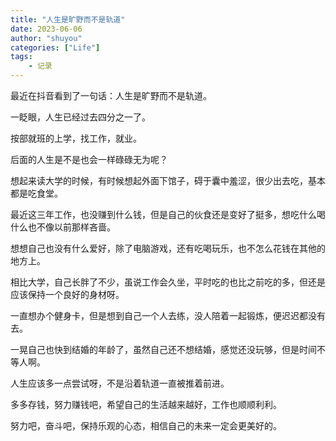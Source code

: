 ```yaml
---
title: "人生是旷野而不是轨道"
date: 2023-06-06
author: "shuyou"
categories: ["Life"]
tags:
    - 记录
---
```


最近在抖音看到了一句话：人生是旷野而不是轨道。

一眨眼，人生已经过去四分之一了。

按部就班的上学，找工作，就业。

后面的人生是不是也会一样碌碌无为呢？

想起来读大学的时候，有时候想起外面下馆子，碍于囊中羞涩，很少出去吃，基本都是吃食堂。

最近这三年工作，也没赚到什么钱，但是自己的伙食还是变好了挺多，想吃什么喝什么也不像以前那样吝啬。

想想自己也没有什么爱好，除了电脑游戏，还有吃喝玩乐，也不怎么花钱在其他的地方上。

相比大学，自己长胖了不少，虽说工作会久坐，平时吃的也比之前吃的多，但还是应该保持一个良好的身材呀。

一直想办个健身卡，但是想到自己一个人去练，没人陪着一起锻炼，便迟迟都没有去。

一晃自己也快到结婚的年龄了，虽然自己还不想结婚，感觉还没玩够，但是时间不等人啊。

人生应该多一点尝试呀，不是沿着轨道一直被推着前进。

多多存钱，努力赚钱吧，希望自己的生活越来越好，工作也顺顺利利。

努力吧，奋斗吧，保持乐观的心态，相信自己的未来一定会更美好的。